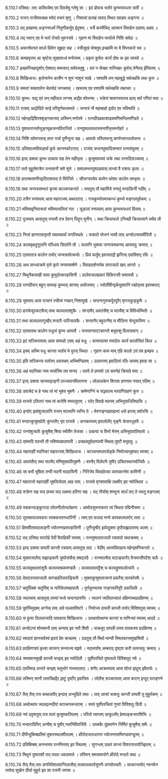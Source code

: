 6.110.1
वसिष्ठः:
ततः कतिपयेष्व् एव दिवसेषु गतेषु सा ।
इदं प्रोवाच भर्तारं कुम्भरूपधरा सती ॥


6.110.2
राजन् राजीवपत्त्राक्ष ममेदं वचनं शृणु ।
निशायां प्रत्यहं तावत् स्थित एवाहम् अङ्गना ॥


6.110.3
तद् इच्छाम्य् अङ्गनाधर्मं निपुणीकर्तुम् ईदृशम् ।
भर्त्रे कस्मैचिद् आत्मानं विवाहेन ददाम्य् अहम् ॥


6.110.4
तद् भवान् एव मे भर्ता रोचते भुवनत्रये ।
गृहाण मां विवाहेन भार्यात्वे निशि सर्वदा ॥


6.110.5
अयत्नोपनतं साधो प्रियेण सुहृदा सह ।
स्त्रीसुखं भोक्तुम् इच्छामि मा मे विघ्नकरो भव ॥


6.110.6
क्रमप्रवृत्तम् आ सृष्टेस् सुखसाध्यं मनोरमम् ।
प्रकृतं कुर्वतः कार्यं दोषः क इव जायते ॥


6.110.7
इच्छानिच्छादृशोर् ऐक्यात् समत्वात् सर्ववस्तुषु ।
वयं न सेच्छा नानिच्छाः कुर्वस् तेनैतद् ईप्सितम् ॥


6.110.8
शिखिध्वजः:
कृतेनानेन कार्येण न शुभं नाशुभं सखे ।
पश्यामि तन् महाबुद्धे यथेच्छसि तथा कुरु ॥


6.110.9
समतां सम्प्रयातेन चेतसेदं जगत्त्रयम् ।
खरूपम् एव पश्यामि यथेच्छसि तथाचर ॥


6.110.10
कुम्भः:
यद्य् एवं तन् महीपाल लग्नम् अद्यैव शोभनम् ।
राकेयं श्रावणस्यास्य ह्यस् सर्वं गणितं मया ॥


6.110.11
रात्राव् अद्योदिते चन्द्रे परिपूर्णकलामले ।
जन्यत्रं नौ महाबाहो द्वयोर् एव भविष्यति ॥


6.110.12
महेन्द्राद्रिशिरश्शृङ्गसानाव् अस्मिन् मनोरमे ।
रत्नदीपप्रकाशाढ्यमणिमन्दिरमण्डिते ॥


6.110.13
पुष्पभारानतोत्तुङ्गवृक्षजन्यविराजिते ।
वनपुष्पलतालास्यनारीनृत्तमनोहरे ॥


6.110.14
निशि व्योमगतास् तारा भर्त्रा पूर्णेन्दुना सह ।
आवयोः परिपश्यन्तु कर्णान्तागतलोचनाः ॥


6.110.15
उत्तिष्ठात्मविवाहार्थं कुर्वः काननकोटरात् ।
राजंश् चन्दनपुष्पादिसम्भारं रत्नसंयुतम् ॥


6.110.16
इत्य् उक्त्वा कुम्भ उत्थाय सह तेन महीभृता ।
कुसुमावचयं चक्रे तथा रत्नादिसञ्चयम् ॥


6.110.17
ततो मुहूर्तमात्रेण रत्नसानौ समे शुभे ।
समालम्भनपुष्पाढ्यास् ताभ्यां वै राशयः कृताः ॥


6.110.18
हाराम्बरमणीन्द्रादिराशयस् ते विरेजिरे ।
सौभाग्यस्येव कामेन कोशाः कालेन सम्भृताः ॥


6.110.19
तथा जन्यत्रसम्भारं कृत्वा काञ्चनकन्दरे ।
ययतुस् तौ महामित्रे स्नातुं मन्दाकिनीं नदीम् ॥


6.110.20
तत्रैनं स्नपयाम् आस महाराजम् अथादरात् ।
गजकुम्भोपमस्कन्धं कुम्भो मङ्गलपूर्वकम् ॥


6.110.21
भविष्यद्वनितारूपां भविष्यत्पतितां गतः ।
चूडालां स्नपयाम् आस कुम्भरूपधरां प्रियाम् ॥


6.110.22
पूजयाम् आसतुस् स्नातौ तत्र देवान् पितॄन् मुनीन् ।
यथा क्रियाफले ऽनिच्छौ क्रियात्यागे तथैव तौ ॥


6.110.23
नित्यं ज्ञानरसातृप्तौ व्यवस्थार्थं जगत्स्थितेः ।
चक्राते भोजनं भव्यौ ताव् अन्योऽन्यसमीरितौ ॥


6.110.24
कल्पवृक्षदुगूलानि परिधाय सितानि तौ ।
फलानि भुक्त्वा जन्यत्रस्थानम् आययतुः क्रमात् ॥


6.110.25
एतावतात्र कालेन तयोर् जन्यत्रसोत्कयोः ।
प्रियं कर्तुम् इवास्ताद्रौ झगित्य् एवाविशद् रविः ॥


6.110.26
अथ सन्ध्याक्रमे वृत्ते कृते जप्याघमर्षणे ।
विवाहदर्शनायेव ताराजाले खम् आगते ॥


6.110.27
मिथुनैकसखी यामा कुमुदोत्करहासिनी ।
प्रालेयजालप्रकरं विकिरन्ती समाययौ ॥


6.110.28
रत्नदीपान् बहून् सम्यक् कुम्भस् सानाव् अयोजयत् ।
ज्योतींषीन्द्वर्कयुक्तानि पद्मोद्भव इवाम्बरात् ॥


6.110.29
भूषयाम् आस राजानं स्त्रीत्वं गच्छन् निशामुखे ।
चन्दनागुरुकर्पूरपूरैर् मृगजकुङ्कुमैः ॥


6.110.30
हारकेयूरकटकैस् तथा कल्पलतांशुकैः ।
स्रग्दामैर् अवतंसैश् च माल्यैश् च विविधोम्भितैः ॥


6.110.31
तथा कल्पलतागुच्छैर् मन्दारैः पारिजातकैः ।
सन्तानैर् बहुरत्नैश् च मौलिना चेन्दुरूपिणा ॥


6.110.32
एतावताथ कालेन वधूत्वं कुम्भ आययौ ।
घनस्तनतटाक्रान्तो बभूवाशु विलासवान् ॥


6.110.33
इदं सञ्चिन्तयाम् आस सम्पन्नो ऽयम् अहं वधूः ।
कामायात्मा मयादेयः कार्यं कालोचितं किल ॥


6.110.34
इयम् अस्मि वधूः कान्ता भर्तायं मे पुरस् स्थितः ।
गृहाण काम माम् एहि कालो ऽयं तव हृच्छय ॥


6.110.35
इति सञ्चिन्त्य भर्तारम् अग्रस्थम् अभिमण्डितम् ।
उदयन्तम् इवादित्यं रतिः कामम् इवाह सा ॥


6.110.36
अहं मदनिका नाम भार्यास्मि तव मानद ।
पतये ते प्रणामो ऽयं सस्नेहं क्रियते मया ॥


6.110.37
इत्य् उक्त्वा सानवद्याङ्गी लज्जावनमितानना ।
लोलालकेन शिरसा प्रणनाम नयात् पतिम् ॥


6.110.38
उवाचेदं च हे नाथ त्वं मां भूषय भूषणैः ।
क्रमेणाग्निं च सञ्ज्वाल्य मत्पाणिग्रहणं कुरु ॥


6.110.39
राजसे ऽतितरां नाथ मां करोषि स्मरातुराम् ।
रतेर् विवाहे मदनम् अभिभूयाधितिष्ठसि ॥


6.110.40
इन्दोर् इवांशुजालानि राजन् माल्यानि भान्ति ते ।
मेरुगङ्गाप्रवाहाभां धत्ते हारस् तवोरसि ॥


6.110.41
मन्दारकुसुमप्रोतैः कुन्तलैर् नृप राजसे ।
कनकाब्जम् इवालोलैर् भृङ्गैः केसरधूसरैः ॥


6.110.42
रत्नांशुजालैः कुसुमैश् श्रिया स्थैर्येण तेजसा ।
उन्नत्या च विभो मेरुम् अभिभूयावतिष्ठसे ॥


6.110.43
एवमादि वदन्तौ तौ भविष्यन्नवदम्पती ।
प्रच्छन्नपूर्वदाम्पत्यौ मिथस् तुष्टौ बभूवतुः ॥


6.110.44
महाराज्ञीं मदनिकां महाराजश् शिखिध्वजः ।
काञ्चनामलपर्यङ्के नियोज्याभूषयत् स्वयम् ॥


6.110.45
अवतंसैस् तथा माल्यैर् मणिमुक्ताविभूषणैः ।
वस्त्रैर् विलेपनैः पुष्पैर् उचितस्थानयोजितैः ॥


6.110.46
सा बभौ भूषिता तन्वी मदनी मददायिनी ।
गिरिजेव विवाहोत्का कामकान्तेव कामिनी ॥


6.110.47
महाराजो महाराज्ञीं भूषयित्वेदम् आह ताम् ।
राजसे मृगशावाक्षि लक्ष्मीर् इव नवोत्थिता ॥


6.110.48
शक्रेण सह यच् छच्या यल् लक्ष्म्या हरिणा सह ।
यद् गौर्याश् शम्भुना सार्धं तत् ते भवतु मङ्गलम् ॥


6.110.49
पद्मकन्दाङ्कुररदा लोलनीलोत्पलेक्षणा ।
आमोदसुभगाकारा त्वं स्थिता पद्मिनीसमा ॥


6.110.50
सुरक्तपल्लवकरा स्तबकस्तनधारिणी ।
त्वम् एव फलदा मन्ये कामकल्पतरोर् लता ॥


6.110.51
हिमशीतावदाताङ्गी ज्योत्स्नाप्रसरहासिनी ।
पूर्णेन्दुश्रीर् इवोद्युक्ता दृष्टैवाह्लादयस्य् अलम् ॥


6.110.52
तद् उत्तिष्ठ वरारोहे वेदीं वैवाहिकीं स्वयम् ।
रत्नपुष्पलताजालै रचयावो यथाक्रमम् ॥


6.110.53
इत्य् उक्त्वा दम्पती कान्तौ रचयाम् आसतुस् तदा ।
वेदीम् आत्मविवाहाय महेन्द्रमणिकन्दरे ॥


6.110.54
मुक्ताजालैस् सझाङ्कारैः पुष्पोत्तंसैस् सषट्पदैः ।
रत्नमाल्यैस् सटाङ्कारैर् वैजयन्तीपटैश् चलैः ॥


6.110.55
कल्पवृक्षलतासूत्रैः कल्पस्तबकमण्डलैः ।
कल्पपादपपट्टैश् च कल्पद्रुमफलोत्करैः ॥


6.110.56
देवदारुलताजालैः काण्डप्रतिसराङ्कितैः ।
मुक्ताकुसुमलाजानां प्रकरैस् तारकोपमैः ॥


6.110.57
चतुर्दिक्कं चतुर्भिश् च नारिकेलमहाफलैः ।
पूर्णकुम्भतया गाङ्गवारिपूरैः प्रकल्पितैः ॥


6.110.58
ज्वलयाम् आसतुस् तस्यां मध्ये चन्दनदारुभिः ।
ज्वलनं ज्वलितज्वालं दक्षिणस्थप्रदक्षिणम् ॥


6.110.59
पूर्वाभिमुखम् अग्नेस् ताव् अग्रे पल्लवविष्टरे ।
नियोज्य दम्पती कान्तौ तयोर् विविशतुस् स्वयम् ॥


6.110.60
स हुत्वा तिललाजादि पावकाय शिखिध्वजः ।
उत्थायोत्थाप्य कान्तां च पाणिभ्यां स्वयम् आददे ॥


6.110.61
अन्योऽन्यं शोभमानौ ताव् अन्याव् इव नवौ शिवौ ।
चक्रतुर् दम्पती तस्य पावकस्य प्रदक्षिणम् ॥


6.110.62
स्वदायं ज्ञानसर्वस्वं हृदयं प्रेम चाचलम् ।
ददतुस् तौ मिथो मान्यौ स्मितकान्तमुखश्रियौ ॥


6.110.63
प्रदक्षिणत्रयं कृत्वा लाजान् सन्त्यज्य वह्नये ।
मद्भार्याम् अम्बराद् दृष्ट्वा करौ तत्यजतुः क्रमात् ॥


6.110.64
स्मयमानमुखौ कान्तौ चन्द्राव् इव नवोदितौ ।
पूर्वोपरचिते पुष्पतल्पे विविशतुर् नवे ॥


6.110.65
एतस्मिन्न् अन्तरे चन्द्रश् चतुर्भागं नभस्तलात् ।
शनैर् आक्रमयाम् आस शोभां द्रष्टुम् इवैतयोः ॥


6.110.66
तस्मिन् सानौ लताच्छिद्रैर् द्रष्टुं दृष्टीर् इवाभितः ।
लोलैस् सञ्चारयाम् आस करान् इन्दुर् वराङ्गने ॥


6.110.67
तैस् तैस् तत्र कथालापैर् इन्दाव् अभ्युदिते तथा ।
ताव् आसां चक्रतुः कान्तौ दम्पती तु मुहूर्तकम् ॥


6.110.68
अथोत्थाय ज्वलद्रत्नदीपां काञ्चनकन्दराम् ।
स्वयं पूर्वोपरचितां गुप्तां विविशतुः प्रियौ ॥


6.110.69
नवं ददृशतुस् तत्र तल्पं कुसुमकल्पितम् ।
परितो व्याप्तम् उत्फुल्लैर् हेमपङ्कजराशिभिः ॥


6.110.70
मन्दारादिभिर् अन्यैश् च पुष्पैर् म्लानिविवर्जितैः ।
उच्चकैः पुंप्रमाणेन निर्मितं कुसुमैस् समैः ॥


6.110.71
दीर्घेन्दुबिम्बप्रतिमं तुषारस्थलशीतलम् ।
क्षीरोदजलधाराभं ज्योत्स्नासम्पिण्डपाण्डुरम् ॥


6.110.72
प्रतिबिम्बम् अनन्तस्य रत्नभित्ताव् इव स्थितम् ।
सुगन्धम् उन्नतं कान्तं विशरारुतयोज्झितम् ॥


6.110.73
मिथुनं पुष्पराशौ तत् पपात धवलामले ।
तस्मिन् समसमाभोगे क्षीरोदे मन्दरो यथा ॥


6.110.74
तैस् तैस् ततः प्रणतिपेशलवाग्विलासैस् तत्कालकार्यसुभगैः प्रणयोपचारैः ।
सत्कान्तयोर् नवनवेन तयोस् सुखेन दीर्घा मुहूर्त इव सा रजनी जगाम ॥

